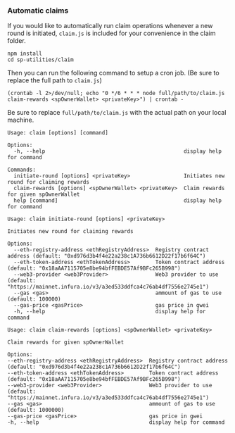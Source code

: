 ### Automatic claims

If you would like to automatically run claim operations whenever a new round is initiated, `claim.js` is included for your convenience in the claim folder.

```
npm install
cd sp-utilities/claim
```

Then you can run the following command to setup a cron job. (Be sure to replace the full path to `claim.js`)
```
(crontab -l 2>/dev/null; echo "0 */6 * * * node full/path/to/claim.js claim-rewards <spOwnerWallet> <privateKey>") | crontab -
```

Be sure to replace `full/path/to/claim.js` with the actual path on your local machine.


```
Usage: claim [options] [command]

Options:
  -h, --help                                            display help for command

Commands:
  initiate-round [options] <privateKey>                 Initiates new round for claiming rewards
  claim-rewards [options] <spOwnerWallet> <privateKey>  Claim rewards for given spOwnerWallet
  help [command]                                        display help for command
```

```
Usage: claim initiate-round [options] <privateKey>

Initiates new round for claiming rewards

Options:
  --eth-registry-address <ethRegistryAddress>  Registry contract address (default: "0xd976d3b4f4e22a238c1A736b6612D22f17b6f64C")
  --eth-token-address <ethTokenAddress>        Token contract address (default: "0x18aAA7115705e8be94bfFEBDE57Af9BFc265B998")
  --web3-provider <web3Provider>               Web3 provider to use (default: "https://mainnet.infura.io/v3/a3ed533ddfca4c76ab4df7556e2745e1")
  --gas <gas>                                  ammount of gas to use (default: 100000)
  --gas-price <gasPrice>                       gas price in gwei
  -h, --help                                   display help for command
  ```

  ```
  Usage: claim claim-rewards [options] <spOwnerWallet> <privateKey>

Claim rewards for given spOwnerWallet

Options:
  --eth-registry-address <ethRegistryAddress>  Registry contract address (default: "0xd976d3b4f4e22a238c1A736b6612D22f17b6f64C")
  --eth-token-address <ethTokenAddress>        Token contract address (default: "0x18aAA7115705e8be94bfFEBDE57Af9BFc265B998")
  --web3-provider <web3Provider>               Web3 provider to use (default: "https://mainnet.infura.io/v3/a3ed533ddfca4c76ab4df7556e2745e1")
  --gas <gas>                                  ammount of gas to use (default: 1000000)
  --gas-price <gasPrice>                       gas price in gwei
  -h, --help                                   display help for command
  ```